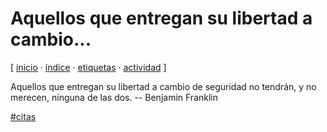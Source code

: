 # Aquellos que entregan su libertad a cambio...
[ [inicio](https://github.com/jucardus/jucardus.github.io/blob/main/index.md) · [índice](https://github.com/jucardus/jucardus.github.io/blob/main/indice.md) · [etiquetas](https://github.com/jucardus/jucardus.github.io/blob/main/etiquetas.md) · [actividad](https://github.com/jucardus/jucardus.github.io/blob/main/actividad.md) ]

Aquellos que entregan su libertad a cambio de seguridad no tendrán, y no merecen, ninguna de las dos. -- Benjamin Franklin

[#citas](https://github.com/jucardus/jucardus.github.io/blob/main/c/i/citas.md)